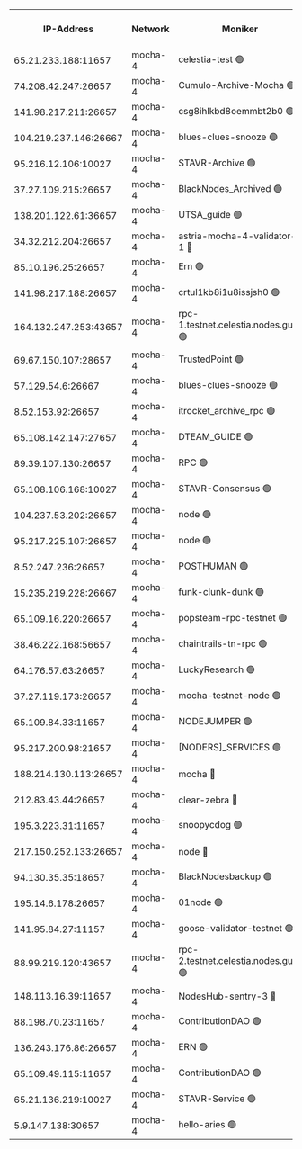 


<table><tr><th>IP-Address</th><th>Network</th><th>Moniker</th><th>Latest Block Height</th><th>Earliest Block Height</th><th>Catching Up</th><th>Tx Index</th><th>Voting Power</th><th>Version</th><th>Scan Time</th></tr><tr><td>65.21.233.188:11657</td><td>mocha-4</td><td>celestia-test 🟢</td><td>4958658</td><td>0</td><td>False</td><td>on</td><td>0</td><td>3.3.1-mocha</td><td>2025-03-02T15:44:53.417060751UTC</td></tr><tr><td>74.208.42.247:26657</td><td>mocha-4</td><td>Cumulo-Archive-Mocha 🟢</td><td>4958627</td><td>1</td><td>False</td><td>on</td><td>0</td><td>3.3.1-mocha</td><td>2025-03-02T15:42:13.212386626UTC</td></tr><tr><td>141.98.217.211:26657</td><td>mocha-4</td><td>csg8ihlkbd8oemmbt2b0 🟢</td><td>4958629</td><td>1</td><td>False</td><td>on</td><td>0</td><td>3.3.0-mocha</td><td>2025-03-02T15:42:24.193499420UTC</td></tr><tr><td>104.219.237.146:26667</td><td>mocha-4</td><td>blues-clues-snooze 🟢</td><td>4958629</td><td>1</td><td>False</td><td>off</td><td>0</td><td>3.2.0-mocha</td><td>2025-03-02T15:42:25.285521369UTC</td></tr><tr><td>95.216.12.106:10027</td><td>mocha-4</td><td>STAVR-Archive 🟢</td><td>4955712</td><td>1</td><td>False</td><td>on</td><td>0</td><td>3.3.1</td><td>2025-03-02T15:42:27.741109656UTC</td></tr><tr><td>37.27.109.215:26657</td><td>mocha-4</td><td>BlackNodes_Archived 🟢</td><td>4958630</td><td>1</td><td>False</td><td>off</td><td>0</td><td>3.3.0-mocha</td><td>2025-03-02T15:42:30.154932343UTC</td></tr><tr><td>138.201.122.61:36657</td><td>mocha-4</td><td>UTSA_guide 🟢</td><td>4958631</td><td>1</td><td>False</td><td>on</td><td>0</td><td>3.3.1-mocha</td><td>2025-03-02T15:42:32.563537243UTC</td></tr><tr><td>34.32.212.204:26657</td><td>mocha-4</td><td>astria-mocha-4-validator-1 🔴</td><td>4958631</td><td>1</td><td>False</td><td>on</td><td>10509044</td><td>3.3.1-mocha</td><td>2025-03-02T15:42:32.891928447UTC</td></tr><tr><td>85.10.196.25:26657</td><td>mocha-4</td><td>Ern 🟢</td><td>4958633</td><td>1</td><td>False</td><td>on</td><td>0</td><td>3.3.1-mocha</td><td>2025-03-02T15:42:45.427639593UTC</td></tr><tr><td>141.98.217.188:26657</td><td>mocha-4</td><td>crtul1kb8i1u8issjsh0 🟢</td><td>4958635</td><td>1</td><td>False</td><td>on</td><td>0</td><td>3.3.0-mocha</td><td>2025-03-02T15:42:56.026064891UTC</td></tr><tr><td>164.132.247.253:43657</td><td>mocha-4</td><td>rpc-1.testnet.celestia.nodes.guru 🟢</td><td>4958642</td><td>1</td><td>False</td><td>on</td><td>0</td><td>3.3.1-mocha</td><td>2025-03-02T15:43:30.648694647UTC</td></tr><tr><td>69.67.150.107:28657</td><td>mocha-4</td><td>TrustedPoint 🟢</td><td>4958645</td><td>1</td><td>False</td><td>on</td><td>0</td><td>3.3.0-mocha</td><td>2025-03-02T15:43:48.628583471UTC</td></tr><tr><td>57.129.54.6:26667</td><td>mocha-4</td><td>blues-clues-snooze 🟢</td><td>4958646</td><td>1</td><td>False</td><td>off</td><td>0</td><td>3.2.0-mocha</td><td>2025-03-02T15:43:53.421914713UTC</td></tr><tr><td>8.52.153.92:26657</td><td>mocha-4</td><td>itrocket_archive_rpc 🟢</td><td>4958650</td><td>1</td><td>False</td><td>on</td><td>0</td><td>3.3.1-mocha</td><td>2025-03-02T15:44:11.412978456UTC</td></tr><tr><td>65.108.142.147:27657</td><td>mocha-4</td><td>DTEAM_GUIDE 🟢</td><td>4958653</td><td>1</td><td>False</td><td>on</td><td>0</td><td>3.3.1-mocha</td><td>2025-03-02T15:44:28.828784571UTC</td></tr><tr><td>89.39.107.130:26657</td><td>mocha-4</td><td>RPC 🟢</td><td>4958654</td><td>1</td><td>False</td><td>on</td><td>0</td><td>3.3.1-mocha</td><td>2025-03-02T15:44:31.250810641UTC</td></tr><tr><td>65.108.106.168:10027</td><td>mocha-4</td><td>STAVR-Consensus 🟢</td><td>4958657</td><td>1</td><td>False</td><td>on</td><td>0</td><td>3.3.1-mocha</td><td>2025-03-02T15:44:48.960538461UTC</td></tr><tr><td>104.237.53.202:26657</td><td>mocha-4</td><td>node 🟢</td><td>4958659</td><td>1</td><td>False</td><td>on</td><td>0</td><td>3.3.1</td><td>2025-03-02T15:44:57.105147106UTC</td></tr><tr><td>95.217.225.107:26657</td><td>mocha-4</td><td>node 🟢</td><td>4958659</td><td>1</td><td>False</td><td>on</td><td>0</td><td>3.3.1-mocha</td><td>2025-03-02T15:44:57.880250948UTC</td></tr><tr><td>8.52.247.236:26657</td><td>mocha-4</td><td>POSTHUMAN 🟢</td><td>4958660</td><td>1</td><td>False</td><td>on</td><td>0</td><td>3.3.1-mocha</td><td>2025-03-02T15:45:02.866900253UTC</td></tr><tr><td>15.235.219.228:26667</td><td>mocha-4</td><td>funk-clunk-dunk 🟢</td><td>4958663</td><td>1</td><td>False</td><td>off</td><td>0</td><td>3.2.0-mocha</td><td>2025-03-02T15:45:16.230501743UTC</td></tr><tr><td>65.109.16.220:26657</td><td>mocha-4</td><td>popsteam-rpc-testnet 🟢</td><td>4958664</td><td>1</td><td>False</td><td>on</td><td>0</td><td>3.3.1-mocha</td><td>2025-03-02T15:45:23.264589822UTC</td></tr><tr><td>38.46.222.168:56657</td><td>mocha-4</td><td>chaintrails-tn-rpc 🟢</td><td>4958670</td><td>1</td><td>False</td><td>on</td><td>0</td><td>3.3.1</td><td>2025-03-02T15:45:53.284284106UTC</td></tr><tr><td>64.176.57.63:26657</td><td>mocha-4</td><td>LuckyResearch 🟢</td><td>4958636</td><td>1582001</td><td>False</td><td>off</td><td>0</td><td>3.3.1-mocha</td><td>2025-03-02T15:42:59.665148798UTC</td></tr><tr><td>37.27.119.173:26657</td><td>mocha-4</td><td>mocha-testnet-node 🟢</td><td>4958657</td><td>2631379</td><td>False</td><td>on</td><td>0</td><td>3.3.0-mocha</td><td>2025-03-02T15:44:48.564028708UTC</td></tr><tr><td>65.109.84.33:11657</td><td>mocha-4</td><td>NODEJUMPER 🟢</td><td>4958659</td><td>3214501</td><td>False</td><td>off</td><td>0</td><td>3.0.0-mocha</td><td>2025-03-02T15:44:57.495790142UTC</td></tr><tr><td>95.217.200.98:21657</td><td>mocha-4</td><td>[NODERS]_SERVICES 🟢</td><td>4958629</td><td>3453468</td><td>False</td><td>on</td><td>0</td><td>3.2.0-mocha</td><td>2025-03-02T15:42:21.750078526UTC</td></tr><tr><td>188.214.130.113:26657</td><td>mocha-4</td><td>mocha 🔴</td><td>4958636</td><td>4163991</td><td>False</td><td>off</td><td>100001</td><td>3.3.1</td><td>2025-03-02T15:42:58.438434973UTC</td></tr><tr><td>212.83.43.44:26657</td><td>mocha-4</td><td>clear-zebra 🔴</td><td>4958644</td><td>4200001</td><td>False</td><td>on</td><td>500001</td><td>3.3.1-mocha</td><td>2025-03-02T15:43:39.385919596UTC</td></tr><tr><td>195.3.223.31:11657</td><td>mocha-4</td><td>snoopycdog 🟢</td><td>4958665</td><td>4208501</td><td>False</td><td>off</td><td>0</td><td>3.3.1-mocha</td><td>2025-03-02T15:45:29.978540966UTC</td></tr><tr><td>217.150.252.133:26657</td><td>mocha-4</td><td>node 🔴</td><td>4958654</td><td>4244833</td><td>False</td><td>off</td><td>100505</td><td>3.3.1-mocha</td><td>2025-03-02T15:44:33.595852557UTC</td></tr><tr><td>94.130.35.35:18657</td><td>mocha-4</td><td>BlackNodesbackup 🟢</td><td>4958671</td><td>4579501</td><td>False</td><td>on</td><td>0</td><td>3.0.0-mocha</td><td>2025-03-02T15:45:55.846816839UTC</td></tr><tr><td>195.14.6.178:26657</td><td>mocha-4</td><td>01node 🟢</td><td>4958650</td><td>4633398</td><td>False</td><td>on</td><td>0</td><td>3.3.1</td><td>2025-03-02T15:44:13.860682604UTC</td></tr><tr><td>141.95.84.27:11157</td><td>mocha-4</td><td>goose-validator-testnet 🟢</td><td>4958651</td><td>4732501</td><td>False</td><td>on</td><td>0</td><td>3.3.1</td><td>2025-03-02T15:44:16.207398288UTC</td></tr><tr><td>88.99.219.120:43657</td><td>mocha-4</td><td>rpc-2.testnet.celestia.nodes.guru 🟢</td><td>4958657</td><td>4786460</td><td>False</td><td>on</td><td>0</td><td>3.3.1-mocha</td><td>2025-03-02T15:44:46.179014197UTC</td></tr><tr><td>148.113.16.39:11657</td><td>mocha-4</td><td>NodesHub-sentry-3 🔴</td><td>4958647</td><td>4837713</td><td>False</td><td>on</td><td>107152</td><td>3.3.1</td><td>2025-03-02T15:43:58.444623294UTC</td></tr><tr><td>88.198.70.23:11657</td><td>mocha-4</td><td>ContributionDAO 🟢</td><td>4958645</td><td>4870504</td><td>False</td><td>off</td><td>0</td><td>3.3.1</td><td>2025-03-02T15:43:45.823166960UTC</td></tr><tr><td>136.243.176.86:26657</td><td>mocha-4</td><td>ERN 🟢</td><td>4958658</td><td>4954501</td><td>False</td><td>off</td><td>0</td><td>3.3.1-mocha</td><td>2025-03-02T15:44:54.107475793UTC</td></tr><tr><td>65.109.49.115:11657</td><td>mocha-4</td><td>ContributionDAO 🟢</td><td>4958646</td><td>4955981</td><td>False</td><td>off</td><td>0</td><td>3.3.0-mocha</td><td>2025-03-02T15:43:49.013160920UTC</td></tr><tr><td>65.21.136.219:10027</td><td>mocha-4</td><td>STAVR-Service 🟢</td><td>4958629</td><td>4956001</td><td>False</td><td>off</td><td>0</td><td>3.3.1</td><td>2025-03-02T15:42:24.578451174UTC</td></tr><tr><td>5.9.147.138:30657</td><td>mocha-4</td><td>hello-aries 🟢</td><td>4958644</td><td>4957501</td><td>False</td><td>off</td><td>0</td><td>3.3.1-mocha</td><td>2025-03-02T15:43:39.084064741UTC</td></tr></table>